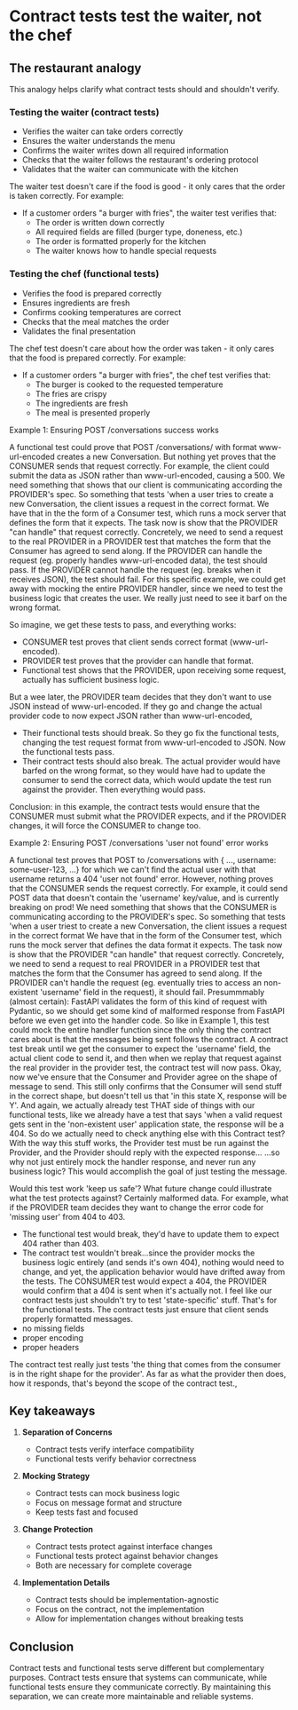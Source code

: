 # Contract tests test the waiter, not the chef

## The restaurant analogy

This analogy helps clarify what contract tests should and shouldn't verify.

### Testing the waiter (contract tests)

- Verifies the waiter can take orders correctly
- Ensures the waiter understands the menu
- Confirms the waiter writes down all required information
- Checks that the waiter follows the restaurant's ordering protocol
- Validates that the waiter can communicate with the kitchen

The waiter test doesn't care if the food is good - it only cares that the order is taken correctly. For example:

- If a customer orders "a burger with fries", the waiter test verifies that:
  - The order is written down correctly
  - All required fields are filled (burger type, doneness, etc.)
  - The order is formatted properly for the kitchen
  - The waiter knows how to handle special requests

### Testing the chef (functional tests)

- Verifies the food is prepared correctly
- Ensures ingredients are fresh
- Confirms cooking temperatures are correct
- Checks that the meal matches the order
- Validates the final presentation

The chef test doesn't care about how the order was taken - it only cares that the food is prepared correctly. For example:

- If a customer orders "a burger with fries", the chef test verifies that:
  - The burger is cooked to the requested temperature
  - The fries are crispy
  - The ingredients are fresh
  - The meal is presented properly

Example 1: Ensuring POST /conversations success works

A functional test could prove that POST /conversations/ with format www-url-encoded creates a new Conversation.
But nothing yet proves that the CONSUMER sends that request correctly. For example, the client could submit the data as JSON rather than www-url-encoded, causing a 500.
We need something that shows that our client is communicating according the PROVIDER's spec.
So something that tests 'when a user tries to create a new Conversation, the client issues a request in the correct format.
We have that in the the form of a Consumer test, which runs a mock server that defines the form that it expects.
The task now is show that the PROVIDER "can handle" that request correctly.
Concretely, we need to send a request to the real PROVIDER in a PROVIDER test that matches the form that the Consumer has agreed to send along.
If the PROVIDER can handle the request (eg. properly handles www-url-encoded data), the test should pass.
If the PROVIDER cannot handle the request (eg. breaks when it receives JSON), the test should fail.
For this specific example, we could get away with mocking the entire PROVIDER handler, since we need to test the business logic that creates the user.
We really just need to see it barf on the wrong format.

So imagine, we get these tests to pass, and everything works:

- CONSUMER test proves that client sends correct format (www-url-encoded).
- PROVIDER test proves that the provider can handle that format.
- Functional test shows that the PROVIDER, upon receiving some request, actually has sufficient business logic.

But a wee later, the PROVIDER team decides that they don't want to use JSON instead of www-url-encoded.
If they go and change the actual provider code to now expect JSON rather than www-url-encoded,

- Their functional tests should break. So they go fix the functional tests, changing the test request format from www-url-encoded to JSON. Now the functional tests pass.
- Their contract tests should also break. The actual provider would have barfed on the wrong format, so they would have had to update the consumer to send the correct data,
  which would update the test run against the provider. Then everything would pass.

Conclusion: in this example, the contract tests would ensure that the CONSUMER must submit what the PROVIDER expects, and if the PROVIDER changes, it will force the CONSUMER to change too.

Example 2: Ensuring POST /conversations 'user not found' error works

A functional test proves that POST to /conversations with { ..., username: some-user-123, ...} for which we can't find the actual user with that username returns a 404 'user not found' error.
However, nothing proves that the CONSUMER sends the request correctly. For example, it could send POST data that doesn't contain the 'username' key/value, and is currently breaking on prod!
We need something that shows that the CONSUMER is communicating according to the PROVIDER's spec.
So something that tests 'when a user triest to create a new Conversation, the client issues a request in the correct format
We have that in the form of the Consumer test, which runs the mock server that defines the data format it expects.
The task now is show that the PROVIDER "can handle" that request correctly.
Concretely, we need to send a request to real PROVIDER in a PROVIDER test that matches the form that the Consumer has agreed to send along.
If the PROVIDER can't handle the request (eg. eventually tries to access an non-existent 'username' field in the request), it should fail.
Presummmably (almost certain): FastAPI validates the form of this kind of request with Pydantic, so we should get some kind of malformed response from FastAPI
before we even get into the handler code. So like in Example 1, this test could mock the entire handler function since the only thing the contract cares about is that
the messages being sent follows the contract. A contract test break until we get the consumer to expect the 'username' field, the actual client code to send it,
and then when we replay that request against the real provider in the provider test, the contract test will now pass.
Okay, now we've ensure that the Consumer and Provider agree on the shape of message to send. This still only confirms that the Consumer will send stuff in the correct shape,
but doesn't tell us that 'in this state X, response will be Y'. And again, we actually already test THAT side of things with our functional tests,
like we already have a test that says 'when a valid request gets sent in the 'non-existent user' application state, the response will be a 404.
So do we actually need to check anything else with this Contract test?
With the way this stuff works, the Provider test must be run against the Provider, and the Provider should reply with the expected response...
...so why not just entirely mock the handler response, and never run any business logic? This would accomplish the goal of just testing the message.

Would this test work 'keep us safe'? What future change could illustrate what the test protects against?
Certainly malformed data.
For example, what if the PROVIDER team decides they want to change the error code for 'missing user' from 404 to 403.

- The functional test would break, they'd have to update them to expect 404 rather than 403.
- The contract test wouldn't break...since the provider mocks the business logic entirely (and sends it's own 404),
  nothing would need to change, and yet, the application behavior would have drifted away from the tests. The CONSUMER test would expect a 404,
  the PROVIDER would confirm that a 404 is sent when it's actually not.
  I feel like our contract tests just shouldn't try to test 'state-specific' stuff. That's for the functional tests. The contract tests just ensure that client sends properly formatted messages.
- no missing fields
- proper encoding
- proper headers

The contract test really just tests 'the thing that comes from the consumer is in the right shape for the provider'. As far as what the provider then does, how it responds, that's beyond the scope of the contract test.,

## Key takeaways

1. **Separation of Concerns**

   - Contract tests verify interface compatibility
   - Functional tests verify behavior correctness

2. **Mocking Strategy**

   - Contract tests can mock business logic
   - Focus on message format and structure
   - Keep tests fast and focused

3. **Change Protection**

   - Contract tests protect against interface changes
   - Functional tests protect against behavior changes
   - Both are necessary for complete coverage

4. **Implementation Details**
   - Contract tests should be implementation-agnostic
   - Focus on the contract, not the implementation
   - Allow for implementation changes without breaking tests

## Conclusion

Contract tests and functional tests serve different but complementary purposes. Contract tests ensure that systems can communicate, while functional tests ensure they communicate correctly. By maintaining this separation, we can create more maintainable and reliable systems.
